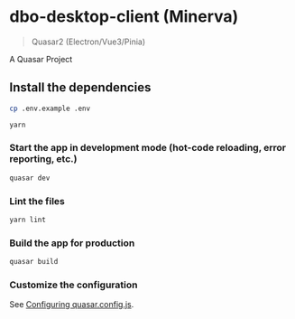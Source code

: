 # dbo-desktop-client (Minerva)

> Quasar2 (Electron/Vue3/Pinia)

A Quasar Project

## Install the dependencies

```bash
cp .env.example .env

yarn
```

### Start the app in development mode (hot-code reloading, error reporting, etc.)

```bash
quasar dev
```

### Lint the files

```bash
yarn lint
```

### Build the app for production

```bash
quasar build
```

### Customize the configuration

See [Configuring quasar.config.js](https://v2.quasar.dev/quasar-cli-vite/quasar-config-js).
